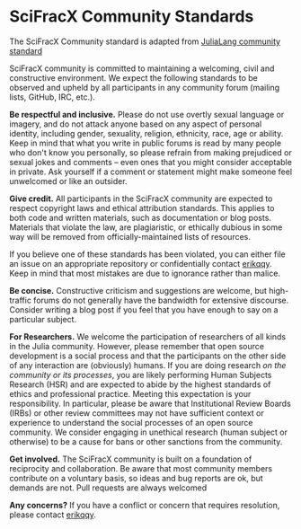 SciFracX Community Standards
=========================

The SciFracX Community standard is adapted from [JuliaLang community standard](https://julialang.org/community/standards/)

SciFracX community is committed to maintaining a welcoming, civil and constructive environment. We expect the following standards to be observed and upheld by all participants in any community forum (mailing lists, GitHub, IRC, etc.).

**Be respectful and inclusive.**
Please do not use overtly sexual language or imagery, and do not attack anyone based on any aspect of personal identity, including gender, sexuality, religion, ethnicity, race, age or ability. Keep in mind that what you write in public forums is read by many people who don't know you personally, so please refrain from making prejudiced or sexual jokes and comments – even ones that you might consider acceptable in private. Ask yourself if a comment or statement might make someone feel unwelcomed or like an outsider.

**Give credit.**
All participants in the SciFracX community are expected to respect copyright laws and ethical attribution standards. This applies to both code and written materials, such as documentation or blog posts. Materials that violate the law, are plagiaristic, or ethically dubious in some way will be removed from officially-maintained lists of resources.

If you believe one of these standards has been violated, you can either file an issue on an appropriate repository or confidentially contact [erikqqy](mailto:erikqqy123@gmail.com). Keep in mind that most mistakes are due to ignorance rather than malice.

**Be concise.**
Constructive criticism and suggestions are welcome, but high-traffic forums do not generally have the bandwidth for extensive discourse. Consider writing a blog post if you feel that you have enough to say on a particular subject.

**For Researchers.**
We welcome the participation of researchers of all kinds in the Julia community. However, please remember that open source development is a social process and that the participants on the other side of any interaction are (obviously) humans. If you are doing research *on the community or its processes*, you are likely performing Human Subjects Research (HSR) and are expected to abide by the highest standards of ethics and professional practice. Meeting this expectation is your responsibility. In particular, please be aware that Institutional Review Boards (IRBs) or other review committees may not have sufficient context or experience to understand the social processes of an open source community. We consider engaging in unethical research (human subject or otherwise) to be a cause for bans or other sanctions from the community.

**Get involved.**
The SciFracX community is built on a foundation of reciprocity and collaboration. Be aware that most community members contribute on a voluntary basis, so ideas and bug reports are ok, but demands are not. Pull requests are always welcomed 
<!-- see the [guidelines for contributing](https://github.com/JuliaLang/julia/blob/master/CONTRIBUTING.md) to read about how to get started.-->

**Any concerns?**
If you have a conflict or concern that requires resolution, please contact [erikqqy](mailto:erikqqy123@gmail.com).